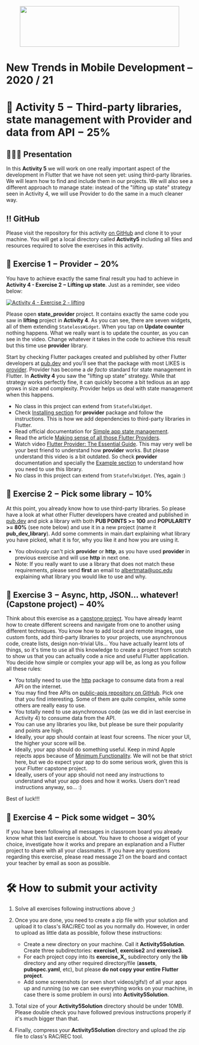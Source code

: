 <div style="text-align:center"><img src="https://github.com/almata/UOCReactNativeFlutter/blob/master/images/uoc_masterbrand_2linies_posititiu.png" width="430" height="110" /></div>

# New Trends in Mobile Development – 2020 / 21

# 🔵 Activity 5 − Third-party libraries, state management with Provider and data from API − 25%

## 🧘🏼‍♂️ Presentation

In this **Activity 5** we will work on one really important aspect of the development in Flutter that we have not seen yet: using third-party libraries. We will learn how to find and include them in our projects. We will also see a different approach to manage state: instead of the "lifting up state" strategy seen in Activity 4, we will use Provider to do the same in a much cleaner way.

## ‼️ GitHub

Please visit the repository for this activity [on GitHub](https://github.com/almata/UOCReactNativeFlutter/tree/master/Activity5) and clone it to your machine. You will get a local directory called **Activity5** including all files and resources required to solve the exercises in this activity.

## 🎯 Exercise 1 − Provider − 20%

You have to achieve exactly the same final result you had to achieve in **Activity 4 - Exercise 2 − Lifting up state**. Just as a reminder, see video below:

[![Activity 4 - Exercise 2 - lifting](http://img.youtube.com/vi/053c0CnPoXA/0.jpg)](http://www.youtube.com/watch?v=053c0CnPoXA "Activity 4 - Exercise 2 - lifting")

Please open **state_provider** project. It contains exactly the same code you saw in **lifting** project in **Activity 4**. As you can see, there are seven widgets, all of them extending `StatelessWidget`. When you tap on **Update counter** nothing happens. What we really want is to update the counter, as you can see in the video. Change whatever it takes in the code to achieve this result but this time use **provider** library.

Start by checking Flutter packages created and published by other Flutter developers at [pub.dev](https://pub.dev/flutter/packages) and you'll see that the package with most LIKES is [provider](https://pub.dev/packages/provider). Provider has become a _de facto_ standard for state management in Flutter. In **Activity 4** you saw the "lifting up state" strategy. While that strategy works perfectly fine, it can quickly become a bit tedious as an app grows in size and complexity. Provider helps us deal with state management when this happens.

* No class in this project can extend from `StatefulWidget`.
* Check [Installing section](https://pub.dev/packages/provider/install) for **provider** package and follow the instructions. This is how we add dependencies to third-party libraries in Flutter.
* Read official documentation for [Simple app state management](https://flutter.dev/docs/development/data-and-backend/state-mgmt/simple).
* Read the article [Making sense of all those Flutter Providers](https://medium.com/flutter-community/making-sense-all-of-those-flutter-providers-e842e18f45dd).
* Watch video [Flutter Provider: The Essential Guide](https://www.youtube.com/watch?v=MkFjtCov62g&list=WL&index=1). This may very well be your best friend to understand how **provider** works. But please understand this video is a bit outdated. So check **provider** documentation and specially the [Example section](https://pub.dev/packages/provider/example) to understand how you need to use this library. 
* No class in this project can extend from `StatefulWidget`. (Yes, again :)

## 🎯 Exercise 2 − Pick some library − 10%

At this point, you already know how to use third-party libraries. So please have a look at what other Flutter developers have created and published in [pub.dev](https://pub.dev/flutter/packages) and pick a library with both **PUB POINTS >= 100** and **POPULARITY >= 80%** (see note below) and use it in a new project (name it **pub_dev_library**). Add some comments in main.dart explaining what library you have picked, what it is for, why you like it and how you are using it. 

* You obviously can't pick **provider** or **http**, as you have used **provider** in previous exercise and will use **http** in next one.
* Note: If you really want to use a library that does not match these requirements, please send **first** an email to albertmata@uoc.edu explaining what library you would like to use and why.

## 🎯 Exercise 3 − Async, http, JSON... whatever! (Capstone project) − 40%

Think about this exercise as a [capstone project](https://www.edglossary.org/capstone-project). You have already learnt how to create different screens and navigate from one to another using different techniques. You know how to add local and remote images, use custom fonts, add third-party libraries to your projects, use asynchronous code, create lists, design non-trivial UIs... You have actually learnt lots of things, so it's time to use all this knowledge to create a project from scratch to show us that you can actually code a nice and useful Flutter application. You decide how simple or complex your app will be, as long as you follow all these rules:

* You totally need to use the [http](https://pub.dev/packages/http) package to consume data from a real API on the internet.
* You may find free APIs on [public-apis repository on GitHub](https://github.com/public-apis/public-apis). Pick one that you find interesting. Some of them are quite complex, while some others are really easy to use.
* You totally need to use asynchronous code (as we did in last exercise in Activity 4) to consume data from the API.
* You can use any libraries you like, but please be sure their popularity and points are high.
* Ideally, your app should contain at least four screens. The nicer your UI, the higher your score will be. 
* Ideally, your app should do something useful. Keep in mind Apple rejects apps because of [Minimum Functionality](https://developer.apple.com/app-store/review/guidelines/#minimum-functionality). We will not be that strict here, but we do expect your app to do some serious work, given this is your Flutter capstone project.
* Ideally, users of your app should not need any instructions to understand what your app does and how it works. Users don't read instructions anyway, so... :)

Best of luck!!!

## 🎯 Exercise 4 − Pick some widget − 30%

If you have been following all messages in classroom board you already know what this last exercise is about. You have to choose a widget of your choice, investigate how it works and prepare an explanation and a Flutter project to share with all your classmates. If you have any questions regarding this exercise, please read message 21 on the board and contact your teacher by email as soon as possible.

# 🛠 How to submit your activity

1. Solve all exercises following instructions above ;)
1. Once you are done, you need to create a zip file with your solution and upload it to class's RAC/REC tool as you normally do. However, in order to upload as little data as possible, follow these instructions:
    * Create a new directory on your machine. Call it **Activity5Solution**. Create three subdirectories: **exercise1**, **exercise2** and **exercise3**.
    * For each project copy into its **exercise_X_** subdirectory only the **lib** directory and any other required directory/file (**assets**, **pubspec.yaml**, etc), but please **do not copy your entire Flutter project**. 
    * Add some screenshots (or even short videos/gifs!) of all your apps up and running (so we can see everything works on your machine, in case there is some problem in ours) into **Activity5Solution**.

1. Total size of your **Activity5Solution** directory should be under 10MB. Please double check you have followed previous instructions properly if it's much bigger than that.
1. Finally, compress your **Activity5Solution** directory and upload the zip file to class's RAC/REC tool.
